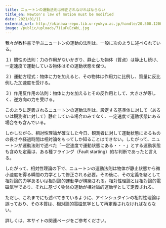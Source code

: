 ```yaml
---
title: ニュートンの運動法則は修正されなければならない
title_en: Newton's law of motion must be modified
date: 2021/01/11
external_url: http://okinawa-repo.lib.u-ryukyu.ac.jp/handle/20.500.12001/19965
image: /public/uploads/711uFuEcWbL.jpg
---
```

我々が教科書で学ぶニュートンの運動の法則は、一般に次のように述べられている。

１）慣性の法則：力の作用がないかぎり、静止した物体（質点）は静止し続け、一定速度で運動している物体はその運動状態を保つ。

２）運動方程式：物体に力を加えると、その物体は作用力に比例し、質量に反比例した加速度を受ける。

３）作用反作用の法則：物体に力を加えるとその反作用として、大きさが等しく、逆方向の力を受ける。

このように定義されるニュートンの運動法則は、設定する基準体に対して（あるいは観測者に対して）静止している場合のみでなく、一定速度で運動状態にある場合をも含んでいる。

しかしながら、相対性理論が確立した今日、観測者に対して運動状態にあるものの長さや経過時間は相対論をもってしか知ることはできない。したがって、ニュートンが運動法則で述べた「一定速度で運動状態にある・・・」とする運動状態も含めた定義は、ある種フライング（Fault starting）的な判断であったと言える。

したがって、相対性理論の下で、ニュートンの運動法則は物体が静止状態から微小速度を得る瞬間の力学として修正される必要。その後に、その定義を緒として相対論的力学あるいは相対論的運動学が構築される。相対性理論とは相対論的電磁気学であり、それに基づく物体の運動が相対論的運動学として定義される。

ただし、これまでにも述べてきているように、アインシュタインの相対性理論は誤っており、その本質は、相対論的電磁気学として再定義されなければならない。

詳しくは、本サイトの関連ページをご参考ください。
